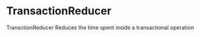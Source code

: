 TransactionReducer
==================

TransctionReducer Reduces the time spent inside a transactional operation